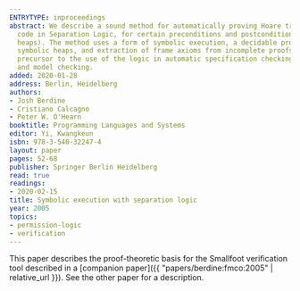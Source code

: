 ```yaml
---
ENTRYTYPE: inproceedings
abstract: We describe a sound method for automatically proving Hoare triples for loop-free
  code in Separation Logic, for certain preconditions and postconditions (symbolic
  heaps). The method uses a form of symbolic execution, a decidable proof theory for
  symbolic heaps, and extraction of frame axioms from incomplete proofs. This is a
  precursor to the use of the logic in automatic specification checking, program analysis,
  and model checking.
added: 2020-01-28
address: Berlin, Heidelberg
authors:
- Josh Berdine
- Cristiano Calcagno
- Peter W. O'Hearn
booktitle: Programming Languages and Systems
editor: Yi, Kwangkeun
isbn: 978-3-540-32247-4
layout: paper
pages: 52-68
publisher: Springer Berlin Heidelberg
read: true
readings:
- 2020-02-15
title: Symbolic execution with separation logic
year: 2005
topics:
- permission-logic
- verification
---
```


This paper describes the proof-theoretic basis for the
Smallfoot verification tool described in a
[companion paper]({{ "papers/berdine:fmco:2005" | relative_url }}).
See the other paper for a description.


